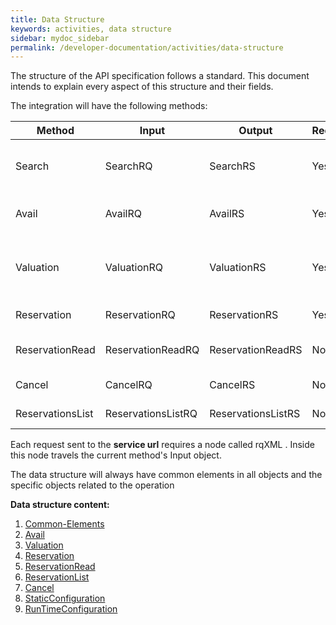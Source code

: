 ```yaml
---
title: Data Structure
keywords: activities, data structure
sidebar: mydoc_sidebar
permalink: /developer-documentation/activities/data-structure
---
```


The structure of the API specification follows a standard. This document
intends to explain every aspect of this structure and their fields.

The integration will have the following methods:



| **Method**		| **Input**		| **Output**		| **Required**	| **Description**		|
| --------------------- | --------------------- | --------------------- | ------------- | ----------------------------- |
| Search    		| SearchRQ   		| SearchRS   		| Yes  		| Gets destinations and events available |
| Avail     		| AvailRQ    		| AvailRS    		| Yes  		| Makes an availability call	|
| Valuation 		| ValuationRQ		| ValuationRS		| Yes  		| Makes a valuation for refresh ticket price (pre-book) |
| Reservation		| ReservationRQ		| ReservationRS		| Yes  		| Makes a booking		|
| ReservationRead	| ReservationReadRQ	| ReservationReadRS	| No    	| Information about one reservation |
| Cancel    		| CancelRQ   		| CancelRS   		| No   		| Cancel a reservation		|
| ReservationsList	| ReservationsListRQ	| ReservationsListRS	| No   		| List of Reservations		|
                       


Each request sent to the **service url** requires a node called rqXML .
Inside this node travels the current method's Input object.

The data structure will always have common elements in all objects and
the specific objects related to the operation



**Data structure content:**

1. [Common-Elements](/developer-documentation/activities/DSF/common-elements)
2. [Avail](/developer-documentation/activities/DSF/avail)
3. [Valuation](/developer-documentation/activities/DSF/valuation)
4. [Reservation](/developer-documentation/activities/DSF/reservation)
5. [ReservationRead](/developer-documentation/activities/DSF/reservation-read)
6. [ReservationList](/developer-documentation/activities/DSF/reservation-list)
7. [Cancel](/developer-documentation/activities/DSF/cancel)
8. [StaticConfiguration](/developer-documentation/activities/DSF/static-configuration)
9. [RunTimeConfiguration](/developer-documentation/activities/DSF/runtimeconfiguration)



